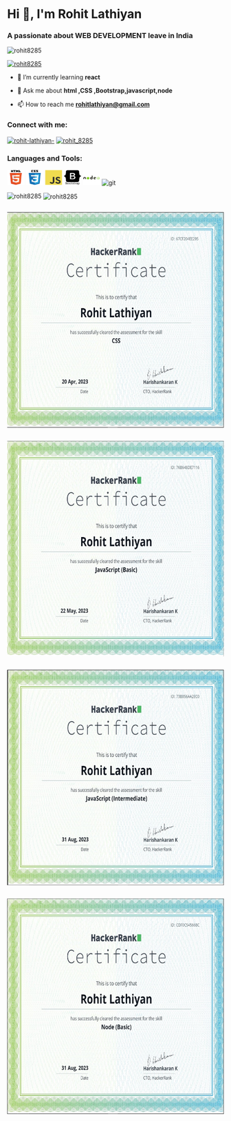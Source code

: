 <h1 align="left">Hi 👋, I'm Rohit Lathiyan</h1>
<h3 align="left">A passionate about WEB DEVELOPMENT leave in India</h3>

<p align="left"> <img src="https://komarev.com/ghpvc/?username=rohit8285&label=Profile%20views&color=0e75b6&style=flat" alt="rohit8285" /> </p>

<p align="left"> <a href="https://github.com/ryo-ma/github-profile-trophy"><img src="https://github-profile-trophy.vercel.app/?username=rohit8285" alt="rohit8285" /></a> </p>

- 🌱 I’m currently learning **react**

- 💬 Ask me about **html ,CSS ,Bootstrap,javascript,node**

- 📫 How to reach me **rohitlathiyan@gmail.com**

<h3 align="left">Connect with me:</h3>
<a href="https://linkedin.com/in/rohit-lathiyan-" target="blank"><img align="center" src="https://raw.githubusercontent.com/rahuldkjain/github-profile-readme-generator/master/src/images/icons/Social/linked-in-alt.svg" alt="rohit-lathiyan-" height="30" width="40" /></a>
<a href="https://www.hackerrank.com/rohit_8285" target="blank"><img align="center" src="https://raw.githubusercontent.com/rahuldkjain/github-profile-readme-generator/master/src/images/icons/Social/hackerrank.svg" alt="rohit_8285" height="30" width="40" /></a>
</p>

<h3 align="left">Languages and Tools:</h3>
<p align="left">
        <img src="https://raw.githubusercontent.com/devicons/devicon/master/icons/html5/html5-original-wordmark.svg" alt="html5" width="40" height="35" /> 
        <img src="https://raw.githubusercontent.com/devicons/devicon/master/icons/css3/css3-original-wordmark.svg" alt="css3" width="40" height="35" /> 
        <img src="https://raw.githubusercontent.com/devicons/devicon/master/icons/javascript/javascript-original.svg" alt="javascript" width="40" height="35" />
        <img src="https://raw.githubusercontent.com/devicons/devicon/master/icons/bootstrap/bootstrap-plain-wordmark.svg" alt="bootstrap" width="40" height="35"/>
        <img src="https://raw.githubusercontent.com/devicons/devicon/master/icons/nodejs/nodejs-original-wordmark.svg" alt="nodejs" width="40" height="35" />
        <img src="https://www.vectorlogo.zone/logos/git-scm/git-scm-icon.svg" alt="git" width="40" height="40" /> </p>

<p><img align="left" src="https://github-readme-stats.vercel.app/api/top-langs?username=rohit8285&show_icons=true&locale=en&layout=compact" alt="rohit8285" /></p>

<p>&nbsp;<img align="center" src="https://github-readme-stats.vercel.app/api?username=rohit8285&show_icons=true&locale=en" alt="rohit8285" /></p>


<div style="display: flex; justify-content: flex-start; align-items: flex-start; flex-direction: column ;">
    <p><img src="./img/css-hk.jpg" width="780px" height="500px" alt="CSS certificate" /></p>
    <p><img src="./img/js-basic-hk.jpg" width="780px" height="500px" alt="javascript beginner" /></p>
    <p><img src="./img/js-inter-hk.jpg" width="780px" height="500px" alt="javascript intermediate" /></p>
    <p><img src="./img/node-hk.jpg" width="780px" height="500px" alt="node certificate" /></p>

</div>

